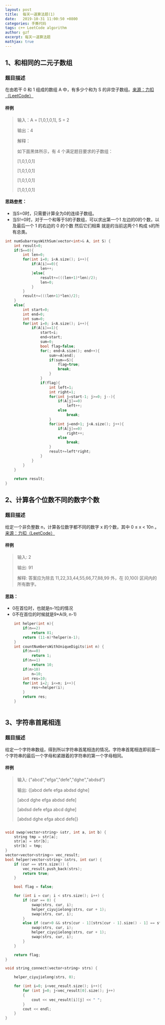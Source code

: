 ```yaml
---
layout: post
title:  每天一道算法题(1)
date:   2019-10-31 11:00:50 +0800
categories: 手撕代码
tags: c++ LeetCode algorithm
author: gzf
excerpt: 每天一道算法题
mathjax: true
---
```


## 1、和相同的二元子数组 
### 题目描述 
在由若干 0 和 1  组成的数组 A 中，有多少个和为 S 的非空子数组。[来源：力扣（LeetCode）](https://leetcode-cn.com/problems/binary-subarrays-with-sum)
#### 样例
> 输入：A = [1,0,1,0,1], S = 2 
> 
> 输出：4
>
> 解释：
>
> 如下面黑体所示，有 4 个满足题目要求的子数组：
>
> [1,0,1,0,1]
>
> [1,0,1,0,1]
>
> [1,0,1,0,1]
>
> [1,0,1,0,1]

#### 思路[参考](https://leetcode-cn.com/problems/binary-subarrays-with-sum/solution/c-he-xiang-tong-de-er-yuan-zi-shu-zu-by-sologala/)：
- 当S=0时，只需要计算全为0的连续子数组。
- 当S!=0时，对于一个和等于S的子数组，可以求出第一个1 左边的0的个数，以及最后一个 1 的右边的 0 的个数 然后它们相乘 就是的当前这两个1 构成 s的所有总类。

```cpp
int numSubarraysWithSum(vector<int>& A, int S) {
    int result=0;
    if(S==0){
        int len=0;
        for(int i=0; i<A.size(); i++){
            if(A[i]==0){
                len++;
            }else{
                result+=(((len+1)*len)/2);
                len=0;
            }
        }
        result+=(((len+1)*len)/2);
    }
    else{
        int start=0;
        int end=0;
        int sum=0;
        for(int i=0; i<A.size(); i++){
            if(A[i]==1){
                start=i;
                end=start;
                sum=0;
                bool flag=false;
                for(; end<A.size(); end++){
                    sum+=A[end];
                    if(sum==S){
                        flag=true;
                        break;
                    }
                }
                if(flag){
                    int left=1;
                    int right=1;
                    for(int j=start-1; j>=0; j--){
                        if(A[j]==0)
                            left++;
                        else
                            break;
                    }
                    for(int j=end+1; j<A.size(); j++){
                        if(A[j]==0)
                            right++;
                        else
                            break;
                    }
                    result+=left*right;
                }
            }
        }
    }
    
    return result;
}
```


## 2、计算各个位数不同的数字个数
### 题目描述
给定一个非负整数 n，计算各位数字都不同的数字 x 的个数，其中 0 ≤ x < 10n 。[来源：力扣（LeetCode）](https://leetcode-cn.com/problems/count-numbers-with-unique-digits/)
#### 样例
> 输入: 2
>
> 输出: 91 
>
> 解释: 答案应为除去 11,22,33,44,55,66,77,88,99 外，在 [0,100) 区间内的所有数字。

#### 思路：
- 0在首位时，也就是n-1位的情况
- 0不在首位的时候就是9*A(9, n-1)

```cpp
	int helper(int n){
        if(n==2)
            return 81;
        return (11-n)*helper(n-1);
    }
    int countNumbersWithUniqueDigits(int n) {
        if(n==0)
            return 1;
        if(n==1)
            return 10;
        if(n>10)
            n=10;
        int res=10;
        for(int i=2; i<=n; i++){
            res+=helper(i);
        }
        return res;
    }
    
```

## 3、字符串首尾相连
### 题目描述
给定一个字符串数组，得到所以字符串首尾相连的情况。字符串首尾相连即前面一个字符串的最后一个字母和紧跟着的字符串的第一个字母相同。
#### 样例
> 输入: {"abcd","efga","defe","dghe","abdsd"}
>
> 输出: 
> {[abcd defe efga abdsd dghe]
> 
> [abcd dghe efga abdsd defe]
>
> [abdsd defe efga abcd dghe]
>
> [abdsd dghe efga abcd defe]}
>

```cpp

void swap(vector<string> &str, int a, int b) {
    string tmp = str[a];
    str[a] = str[b];
    str[b] = tmp;
}
vector<vector<string>> vec_result;
bool helper(vector<string> &strs, int cur) {
    if (cur == strs.size()) {
        vec_result.push_back(strs);
        return true;
    }

    bool flag = false;

    for (int i = cur; i < strs.size(); i++) {
        if (cur == 0) {
            swap(strs, cur, i);
            helper_ciyujielong(strs, cur + 1);
            swap(strs, cur, i);
        }
        else if (cur>0 && strs[cur - 1][strs[cur - 1].size() - 1] == strs[i][0]) {
            swap(strs, cur, i);
            helper_ciyujielong(strs, cur + 1);
            swap(strs, cur, i);
        }
    }

    return flag;
}

void string_connect(vector<string> strs) {

    helper_ciyujielong(strs, 0);

    for (int i=0; i<vec_result.size(); i++){
        for (int j=0; j<vec_result[0].size(); j++)
        {
            cout << vec_result[i][j] << " ";
        }
        cout << endl;
    }
}
```